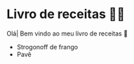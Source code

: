 # Livro de receitas :man_cook:

Olá| Bem vindo ao meu livro de receitas :wave:

- Strogonoff de frango
- Pavê